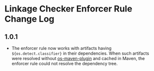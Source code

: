 # Linkage Checker Enforcer Rule Change Log

## 1.0.1
* The enforcer rule now works with artifacts having `${os.detect.classifier}` in their dependencies.
  When such artifacts were resolved without [os-maven-plugin](https://github.com/trustin/os-maven-plugin)
  and cached in Maven, the enforcer rule could not resolve the dependency tree.
